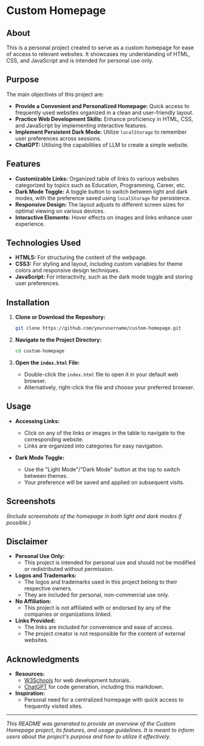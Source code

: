 # Custom Homepage

## About

This is a personal project created to serve as a custom homepage for ease of access to relevant websites. It showcases my understanding of HTML, CSS, and JavaScript and is intended for personal use only.

## Purpose

The main objectives of this project are:

- **Provide a Convenient and Personalized Homepage:** Quick access to frequently used websites organized in a clean and user-friendly layout.
- **Practice Web Development Skills:** Enhance proficiency in HTML, CSS, and JavaScript by implementing interactive features.
- **Implement Persistent Dark Mode:** Utilize `localStorage` to remember user preferences across sessions.
- **ChatGPT:** Utilising the capabilities of LLM to create a simple website.

## Features

- **Customizable Links:** Organized table of links to various websites categorized by topics such as Education, Programming, Career, etc.
- **Dark Mode Toggle:** A toggle button to switch between light and dark modes, with the preference saved using `localStorage` for persistence.
- **Responsive Design:** The layout adjusts to different screen sizes for optimal viewing on various devices.
- **Interactive Elements:** Hover effects on images and links enhance user experience.

## Technologies Used

- **HTML5:** For structuring the content of the webpage.
- **CSS3:** For styling and layout, including custom variables for theme colors and responsive design techniques.
- **JavaScript:** For interactivity, such as the dark mode toggle and storing user preferences.

## Installation

1. **Clone or Download the Repository:**

   ```bash
   git clone https://github.com/yourusername/custom-homepage.git
   ```

2. **Navigate to the Project Directory:**

   ```bash
   cd custom-homepage
   ```

3. **Open the `index.html` File:**

   - Double-click the `index.html` file to open it in your default web browser.
   - Alternatively, right-click the file and choose your preferred browser.

## Usage

- **Accessing Links:**
  - Click on any of the links or images in the table to navigate to the corresponding website.
  - Links are organized into categories for easy navigation.

- **Dark Mode Toggle:**
  - Use the "Light Mode"/"Dark Mode" button at the top to switch between themes.
  - Your preference will be saved and applied on subsequent visits.

## Screenshots

*(Include screenshots of the homepage in both light and dark modes if possible.)*

## Disclaimer

- **Personal Use Only:**
  - This project is intended for personal use and should not be modified or redistributed without permission.
- **Logos and Trademarks:**
  - The logos and trademarks used in this project belong to their respective owners.
  - They are included for personal, non-commercial use only.
- **No Affiliation:**
  - This project is not affiliated with or endorsed by any of the companies or organizations linked.
- **Links Provided:**
  - The links are included for convenience and ease of access.
  - The project creator is not responsible for the content of external websites.

## Acknowledgments

- **Resources:**
  - [W3Schools](https://www.w3schools.com/) for web development tutorials.
  - [ChatGPT](https://chatgpt.com/) for code generation, including this markdown.
- **Inspiration:**
  - Personal need for a centralized homepage with quick access to frequently visited sites.

---

*This README was generated to provide an overview of the Custom Homepage project, its features, and usage guidelines. It is meant to inform users about the project's purpose and how to utilize it effectively.*
